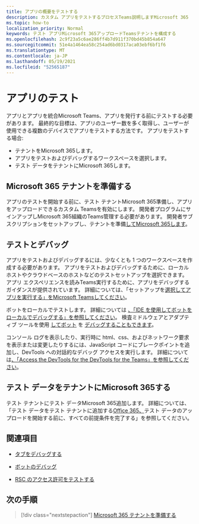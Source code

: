 ```yaml
---
title: アプリの概要をテストする
description: カスタム アプリをテストするプロセスTeams説明しますMicrosoft 365
ms.topic: how-to
localization_priority: Normal
keywords: テスト アプリMicrosoft 365アップロードTeamsテナントを構成する
ms.openlocfilehash: 2c9f23a5c6ae286ff4b7d911f370bd45b854a647
ms.sourcegitcommit: 51e4a1464ea58c254ad6bd0317aca03ebf6bf1f6
ms.translationtype: MT
ms.contentlocale: ja-JP
ms.lasthandoff: 05/19/2021
ms.locfileid: "52565187"
---
```

# <a name="test-your-app"></a>アプリのテスト

アプリとアプリを統合Microsoft Teams、アプリを発行する前にテストする必要があります。 最終的な目標は、アプリのユーザー数を多く取得し、ユーザーが使用できる複数のデバイスでアプリをテストする方法です。 アプリをテストする場合:

* テナントをMicrosoft 365します。
* アプリをテストおよびデバッグするワークスペースを選択します。
* テスト データをテナントにMicrosoft 365します。

## <a name="prepare-your-microsoft-365-tenant"></a>Microsoft 365 テナントを準備する

アプリのテストを開始する前に、テスト テナントMicrosoft 365準備し、アプリをアップロードできるカスタム Teamsを有効にします。 開発者プログラムにサインアップしMicrosoft 365組織のTeams管理する必要があります。 開発者サブスクリプションをセットアップし、テナントを準備[してMicrosoft 365します](~/concepts/build-and-test/prepare-your-o365-tenant.md)。

## <a name="test-and-debug"></a>テストとデバッグ

アプリをテストおよびデバッグするには、少なくとも 1 つのワークスペースを作成する必要があります。 アプリをテストおよびデバッグするために、ローカル ホストやクラウドベースのホストなどのテストセットアップを選択できます。 アプリ エクスペリエンスを読みTeams実行するために、アプリをデバッグするガイダンスが提供されています。 詳細については、「セットアップを[選択してアプリを実行する」をMicrosoft Teamsしてください](~/concepts/build-and-test/debug.md)。

ボットをローカルでテストします。 詳細については [、「IDE を使用してボットをローカルでデバッグする」を参照してください](~/bots/how-to/debug/locally-with-an-ide.md)。 検査ミドルウェアとアダプティブ ツールを使用 [してボット](/azure/bot-service/bot-service-debug-inspection-middleware?view=azure-bot-service-4.0&tabs=csharp&preserve-view=true) を [デバッグすることもできます](/azure/bot-service/bot-service-debug-adaptive-tools?view=azure-bot-service-4.0&preserve-view=true)。 

コンソール ログを表示したり、実行時に html、css、およびネットワーク要求を表示または変更したりするには、JavaScript コードにブレークポイントを追加し、DevTools への対話的なデバッグ アクセスを実行します。 詳細については[、「Access the DevTools for the DevTools for the Teams」を参照してください](~/tabs/how-to/developer-tools.md)。 

## <a name="add-test-data-to-your-microsoft-365-tenant"></a>テスト データをテナントにMicrosoft 365する

テスト テナントにテスト データMicrosoft 365追加します。 詳細については、「テスト データをテスト テナントに追加する[Office 365、](~/concepts/build-and-test/test-data.md)テスト データのアップロードを開始する前に、すべての前提条件を完了する」を参照してください。

## <a name="see-also"></a>関連項目

- [タブをデバッグする](~/tabs/how-to/developer-tools.md)
 
- [ボットのデバッグ](~/bots/how-to/debug/locally-with-an-ide.md)

- [RSC のアクセス許可をテストする](~/graph-api/rsc/test-resource-specific-consent.md)

## <a name="next-step"></a>次の手順

> [!div class="nextstepaction"]
> [Microsoft 365 テナントを準備する](~/concepts/build-and-test/prepare-your-o365-tenant.md)
